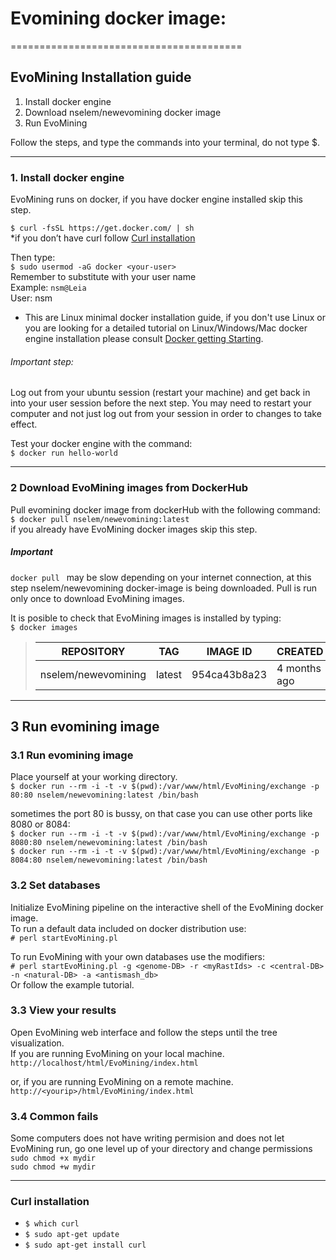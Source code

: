 # Evomining docker image:
========================================
## EvoMining Installation guide

1. Install docker engine   
2. Download nselem/newevomining docker image  
3. Run EvoMining    

Follow the steps, and type the commands into your terminal, do not type $.  
   
---
    
### 1. Install docker engine  
EvoMining runs on docker, if you have docker engine installed skip this step.  

`$ curl -fsSL https://get.docker.com/ | sh `  
*if you don’t have curl follow [Curl installation](#curl-installation)  
  
Then type:  
    `$ sudo usermod -aG docker <your-user>`  
Remember to substitute <your-user> with your user name    
Example: `nsm@Leia`  
User: nsm    

* This are Linux minimal docker installation guide, if you don't use Linux or you are looking for a detailed tutorial on Linux/Windows/Mac docker engine installation please consult [Docker getting Starting](https://docs.docker.com/linux/step_one/). 
    
  
###### Important step:   
Log out from your ubuntu session (restart your machine) and get back in into your user session before the next step.
You may need to restart your computer and not just log out from your session in order to changes to take effect.
  
Test your docker engine with the command:    
`$ docker run hello-world`    

---  
  
### 2 Download EvoMining images from DockerHub  
Pull evomining docker image from dockerHub with the following command:   
`$ docker pull nselem/newevomining:latest  `    
if you already have EvoMining docker images skip this step.  

##### Important    
`docker pull ` may be slow depending on your internet connection, at this step nselem/newevomining docker-image is being downloaded. Pull is run only once to download EvoMining images.

It is posible to check that EvoMining images is installed by typing:  
`$ docker images`    
> REPOSITORY           |TAG           |IMAGE ID        |CREATED       |SIZE     |
>----------------------|--------------|----------------|--------------|---------|
> nselem/newevomining  | latest       |  954ca43b8a23  |4 months ago  | 2.58GB  |
   
---   
   
## 3 Run evomining image  

### 3.1 Run evomining image
Place yourself at your working directory.    
 `$ docker run --rm -i -t -v $(pwd):/var/www/html/EvoMining/exchange -p 80:80 nselem/newevomining:latest /bin/bash`

sometimes the port 80 is bussy, on that case you can use other ports like 8080 or 8084:    
`$ docker run --rm -i -t -v $(pwd):/var/www/html/EvoMining/exchange -p 8080:80 nselem/newevomining:latest /bin/bash`  
`$ docker run --rm -i -t -v $(pwd):/var/www/html/EvoMining/exchange -p 8084:80 nselem/newevomining:latest /bin/bash`  

### 3.2 Set databases  
Initialize EvoMining pipeline on the interactive shell of the EvoMining docker image.  
To run a default data included on docker distribution use:  
`# perl startEvoMining.pl`  
  
To run EvoMining with your own databases use the modifiers:  
`# perl startEvoMining.pl -g <genome-DB> -r <myRastIds> -c <central-DB> -n <natural-DB> -a <antismash_db>`   
Or follow the example tutorial.    

### 3.3 View your results  
Open EvoMining web interface and follow the steps until the tree visualization.  
If you are running EvoMining on your local machine.   
`http://localhost/html/EvoMining/index.html`   
   
or, if you are running EvoMining on a remote machine.   
`http://<yourip>/html/EvoMining/index.html`  

### 3.4 Common fails  
  
Some computers does not have writing permision and does not let EvoMining run, go one level up of your directory and change permissions    
`sudo chmod +x mydir`   
`sudo chmod +w mydir`   

---   
  
### Curl installation
- `$ which curl`
- `$ sudo apt-get update`
- `$ sudo apt-get install curl`
